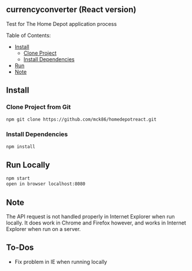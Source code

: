 ## currencyconverter (React version) ##
Test for The Home Depot application process

Table of Contents:
* [Install](#install)
    * [Clone Project](#clone-project)
    * [Install Dependencies](#install-dependencies)
* [Run](#run)
* [Note](#note)


## <a name="install"></a> Install

### <a name="clone-project"></a> Clone Project from Git
```sh
npm git clone https://github.com/mck86/homedepotreact.git
```
### <a name="install-dependencies"></a> Install Dependencies
```sh
npm install
```

## <a name="run"></a> Run Locally
```sh
npm start
open in browser localhost:8080
```

## <a name="note"></a> Note
The API request is not handled properly in Internet Explorer when run locally. It does work in Chrome and Firefox however, and works in Internet Explorer when run on a server.


## <a name="to-dos"></a> To-Dos
- Fix problem in IE when running locally
